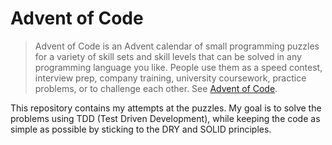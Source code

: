 # Advent of Code
> Advent of Code is an Advent calendar of small programming puzzles for a variety of skill sets and skill levels that can be solved in any programming language you like. People use them as a speed contest, interview prep, company training, university coursework, practice problems, or to challenge each other. 
> See [Advent of Code](https://adventofcode.com/).

This repository contains my attempts at the puzzles.
My goal is to solve the problems using TDD (Test Driven Development), while keeping the code as simple as possible by sticking to the DRY and SOLID principles.
